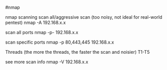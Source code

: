    
#nmap


  

nmap scanning
scan all/aggressive scan (too noisy, not ideal for real-world pentest)
nmap -A 192.168.x.x

scan all ports
nmap -p- 192.168.x.x

scan specific ports
nmap -p 80,443,445 192.168.x.x

Threads (the more the threads, the faster the scan and noisier)
T1-T5

see more scan info
nmap -V 192.168.x.x